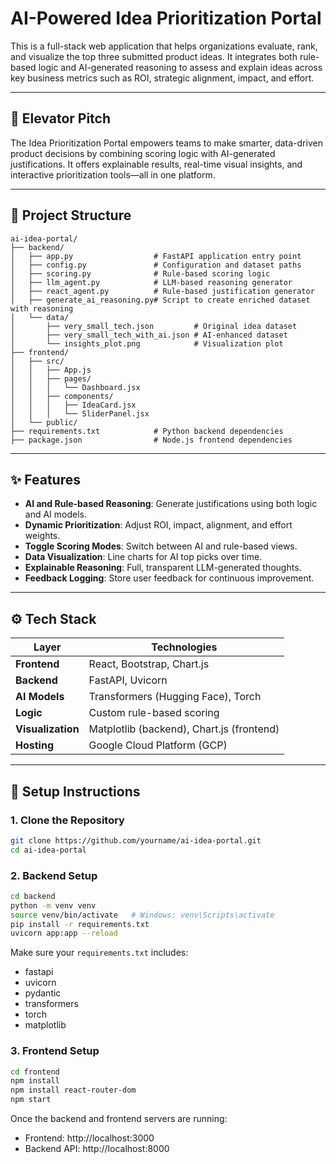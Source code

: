 
# AI-Powered Idea Prioritization Portal

This is a full-stack web application that helps organizations evaluate, rank, and visualize the top three submitted product ideas. It integrates both rule-based logic and AI-generated reasoning to assess and explain ideas across key business metrics such as ROI, strategic alignment, impact, and effort.

---

## 🚀 Elevator Pitch

The Idea Prioritization Portal empowers teams to make smarter, data-driven product decisions by combining scoring logic with AI-generated justifications. It offers explainable results, real-time visual insights, and interactive prioritization tools—all in one platform.

---

## 📁 Project Structure

```
ai-idea-portal/
├── backend/
│   ├── app.py                  # FastAPI application entry point
│   ├── config.py               # Configuration and dataset paths
│   ├── scoring.py              # Rule-based scoring logic
│   ├── llm_agent.py            # LLM-based reasoning generator
│   ├── react_agent.py          # Rule-based justification generator
│   ├── generate_ai_reasoning.py# Script to create enriched dataset with reasoning
│   └── data/
│       ├── very_small_tech.json         # Original idea dataset
│       ├── very_small_tech_with_ai.json # AI-enhanced dataset
│       └── insights_plot.png            # Visualization plot
├── frontend/
│   ├── src/
│   │   ├── App.js
│   │   ├── pages/
│   │   │   └── Dashboard.jsx
│   │   ├── components/
│   │   │   ├── IdeaCard.jsx
│   │   │   └── SliderPanel.jsx
│   └── public/
├── requirements.txt            # Python backend dependencies
├── package.json                # Node.js frontend dependencies
```

---

## ✨ Features

- **AI and Rule-based Reasoning**: Generate justifications using both logic and AI models.
- **Dynamic Prioritization**: Adjust ROI, impact, alignment, and effort weights.
- **Toggle Scoring Modes**: Switch between AI and rule-based views.
- **Data Visualization**: Line charts for AI top picks over time.
- **Explainable Reasoning**: Full, transparent LLM-generated thoughts.
- **Feedback Logging**: Store user feedback for continuous improvement.

---

## ⚙️ Tech Stack

| Layer       | Technologies |
|-------------|--------------|
| **Frontend** | React, Bootstrap, Chart.js |
| **Backend**  | FastAPI, Uvicorn |
| **AI Models**| Transformers (Hugging Face), Torch |
| **Logic**    | Custom rule-based scoring |
| **Visualization** | Matplotlib (backend), Chart.js (frontend) |
| **Hosting**  | Google Cloud Platform (GCP) |

---

## 🧪 Setup Instructions

### 1. Clone the Repository

```bash
git clone https://github.com/yourname/ai-idea-portal.git
cd ai-idea-portal
```

### 2. Backend Setup

```bash
cd backend
python -m venv venv
source venv/bin/activate   # Windows: venv\Scripts\activate
pip install -r requirements.txt
uvicorn app:app --reload
```

Make sure your `requirements.txt` includes:

- fastapi  
- uvicorn  
- pydantic  
- transformers  
- torch  
- matplotlib  

### 3. Frontend Setup

```bash
cd frontend
npm install
npm install react-router-dom
npm start
```

Once the backend and frontend servers are running:

- Frontend: http://localhost:3000  
- Backend API: http://localhost:8000  
